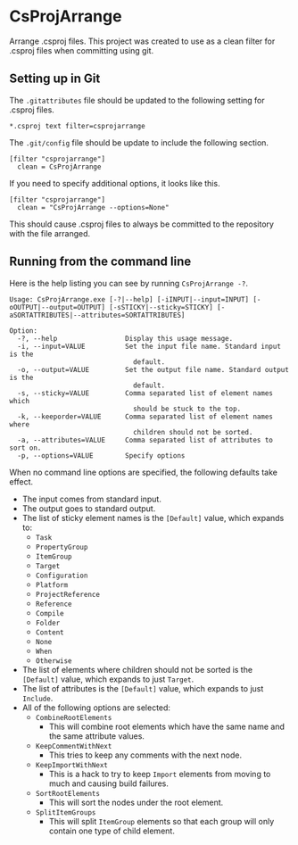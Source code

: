 CsProjArrange
=============

Arrange .csproj files. This project was created to use as a clean filter for .csproj files when committing using git.

Setting up in Git
-----------------

The `.gitattributes` file should be updated to the following setting for .csproj files.

    *.csproj text filter=csprojarrange

The `.git/config` file should be update to include the following section.

    [filter "csprojarrange"]
      clean = CsProjArrange

If you need to specify additional options, it looks like this.

    [filter "csprojarrange"]
      clean = "CsProjArrange --options=None"

This should cause .csproj files to always be committed to the repository with the file arranged.

Running from the command line
-----------------------------

Here is the help listing you can see by running `CsProjArrange -?`.

    Usage: CsProjArrange.exe [-?|--help] [-iINPUT|--input=INPUT] [-oOUTPUT|--output=OUTPUT] [-sSTICKY|--sticky=STICKY] [-aSORTATTRIBUTES|--attributes=SORTATTRIBUTES]
    
    Option:
      -?, --help                 Display this usage message.
      -i, --input=VALUE          Set the input file name. Standard input is the
                                   default.
      -o, --output=VALUE         Set the output file name. Standard output is the
                                   default.
      -s, --sticky=VALUE         Comma separated list of element names which
                                   should be stuck to the top.
      -k, --keeporder=VALUE      Comma separated list of element names where
                                   children should not be sorted.
      -a, --attributes=VALUE     Comma separated list of attributes to sort on.
      -p, --options=VALUE        Specify options

When no command line options are specified, the following defaults take effect.

 - The input comes from standard input.
 - The output goes to standard output.
 - The list of sticky element names is the `[Default]` value, which expands to:
   - `Task`
   - `PropertyGroup`
   - `ItemGroup`
   - `Target`
   - `Configuration`
   - `Platform`
   - `ProjectReference`
   - `Reference`
   - `Compile`
   - `Folder`
   - `Content`
   - `None`
   - `When`
   - `Otherwise`
 - The list of elements where children should not be sorted is the `[Default]` value,
     which expands to just `Target`.
 - The list of attributes is the `[Default]` value, which expands to just `Include`.
 - All of the following options are selected:
   - `CombineRootElements`
     - This will combine root elements which have the same name and the same attribute values.
   - `KeepCommentWithNext`
     - This tries to keep any comments with the next node.
   - `KeepImportWithNext`
     - This is a hack to try to keep `Import` elements from moving to much and causing build failures.
   - `SortRootElements`
     - This will sort the nodes under the root element.
   - `SplitItemGroups`
     - This will split `ItemGroup` elements so that each group will only contain one type of child element.
